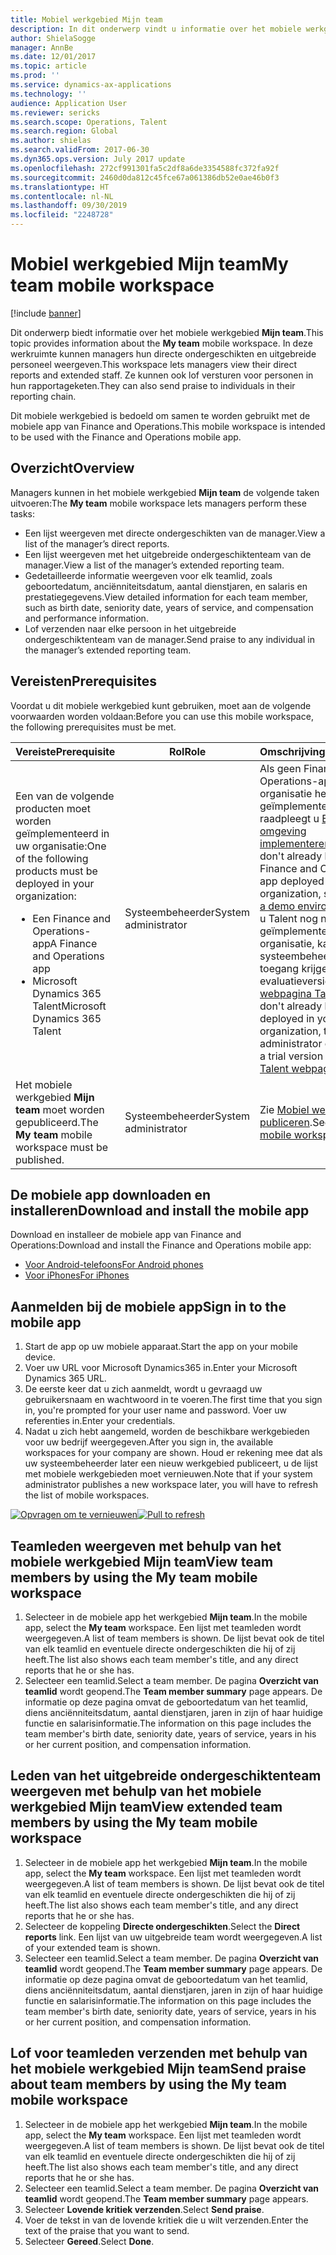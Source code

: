 ```yaml
---
title: Mobiel werkgebied Mijn team
description: In dit onderwerp vindt u informatie over het mobiele werkgebied Mijn team, waarin managers hun directe ondergeschikten en uitgebreide personeel kunnen weergeven. Gebruikers kunnen ook lof versturen voor personen in hun rapportageketen.
author: ShielaSogge
manager: AnnBe
ms.date: 12/01/2017
ms.topic: article
ms.prod: ''
ms.service: dynamics-ax-applications
ms.technology: ''
audience: Application User
ms.reviewer: sericks
ms.search.scope: Operations, Talent
ms.search.region: Global
ms.author: shielas
ms.search.validFrom: 2017-06-30
ms.dyn365.ops.version: July 2017 update
ms.openlocfilehash: 272cf991301fa5c2df8a6de3354588fc372fa92f
ms.sourcegitcommit: 2460d0da812c45fce67a061386db52e0ae46b0f3
ms.translationtype: HT
ms.contentlocale: nl-NL
ms.lasthandoff: 09/30/2019
ms.locfileid: "2248728"
---
```

# <a name="my-team-mobile-workspace"></a><span data-ttu-id="b7cf9-104">Mobiel werkgebied Mijn team</span><span class="sxs-lookup"><span data-stu-id="b7cf9-104">My team mobile workspace</span></span>

[!include [banner](../includes/banner.md)]

<span data-ttu-id="b7cf9-105">Dit onderwerp biedt informatie over het mobiele werkgebied **Mijn team**.</span><span class="sxs-lookup"><span data-stu-id="b7cf9-105">This topic provides information about the **My team** mobile workspace.</span></span> <span data-ttu-id="b7cf9-106">In deze werkruimte kunnen managers hun directe ondergeschikten en uitgebreide personeel weergeven.</span><span class="sxs-lookup"><span data-stu-id="b7cf9-106">This workspace lets managers view their direct reports and extended staff.</span></span> <span data-ttu-id="b7cf9-107">Ze kunnen ook lof versturen voor personen in hun rapportageketen.</span><span class="sxs-lookup"><span data-stu-id="b7cf9-107">They can also send praise to individuals in their reporting chain.</span></span>

<span data-ttu-id="b7cf9-108">Dit mobiele werkgebied is bedoeld om samen te worden gebruikt met de mobiele app van Finance and Operations.</span><span class="sxs-lookup"><span data-stu-id="b7cf9-108">This mobile workspace is intended to be used with the Finance and Operations mobile app.</span></span>

## <a name="overview"></a><span data-ttu-id="b7cf9-109">Overzicht</span><span class="sxs-lookup"><span data-stu-id="b7cf9-109">Overview</span></span> 
<span data-ttu-id="b7cf9-110">Managers kunnen in het mobiele werkgebied **Mijn team** de volgende taken uitvoeren:</span><span class="sxs-lookup"><span data-stu-id="b7cf9-110">The **My team** mobile workspace lets managers perform these tasks:</span></span>

- <span data-ttu-id="b7cf9-111">Een lijst weergeven met directe ondergeschikten van de manager.</span><span class="sxs-lookup"><span data-stu-id="b7cf9-111">View a list of the manager’s direct reports.</span></span>
- <span data-ttu-id="b7cf9-112">Een lijst weergeven met het uitgebreide ondergeschiktenteam van de manager.</span><span class="sxs-lookup"><span data-stu-id="b7cf9-112">View a list of the manager’s extended reporting team.</span></span>
- <span data-ttu-id="b7cf9-113">Gedetailleerde informatie weergeven voor elk teamlid, zoals geboortedatum, anciënniteitsdatum, aantal dienstjaren, en salaris en prestatiegegevens.</span><span class="sxs-lookup"><span data-stu-id="b7cf9-113">View detailed information for each team member, such as birth date, seniority date, years of service, and compensation and performance information.</span></span>
- <span data-ttu-id="b7cf9-114">Lof verzenden naar elke persoon in het uitgebreide ondergeschiktenteam van de manager.</span><span class="sxs-lookup"><span data-stu-id="b7cf9-114">Send praise to any individual in the manager’s extended reporting team.</span></span>

## <a name="prerequisites"></a><span data-ttu-id="b7cf9-115">Vereisten</span><span class="sxs-lookup"><span data-stu-id="b7cf9-115">Prerequisites</span></span>
<span data-ttu-id="b7cf9-116">Voordat u dit mobiele werkgebied kunt gebruiken, moet aan de volgende voorwaarden worden voldaan:</span><span class="sxs-lookup"><span data-stu-id="b7cf9-116">Before you can use this mobile workspace, the following prerequisites must be met.</span></span>

<table>
<thead>
<tr class="header">
<th><span data-ttu-id="b7cf9-117">Vereiste</span><span class="sxs-lookup"><span data-stu-id="b7cf9-117">Prerequisite</span></span></th>
<th><span data-ttu-id="b7cf9-118">Rol</span><span class="sxs-lookup"><span data-stu-id="b7cf9-118">Role</span></span></th>
<th><span data-ttu-id="b7cf9-119">Omschrijving</span><span class="sxs-lookup"><span data-stu-id="b7cf9-119">Description</span></span></th>
</tr>
</thead>
<tbody>
<tr class="odd">
<td><span data-ttu-id="b7cf9-120">Een van de volgende producten moet worden geïmplementeerd in uw organisatie:</span><span class="sxs-lookup"><span data-stu-id="b7cf9-120">One of the following products must be deployed in your organization:</span></span>
<ul><li><span data-ttu-id="b7cf9-121">Een Finance and Operations-app</span><span class="sxs-lookup"><span data-stu-id="b7cf9-121">A Finance and Operations app</span></span></li>
<li><span data-ttu-id="b7cf9-122">Microsoft Dynamics 365 Talent</span><span class="sxs-lookup"><span data-stu-id="b7cf9-122">Microsoft Dynamics 365 Talent</span></span></li>
</ul>
</td>
<td><span data-ttu-id="b7cf9-123">Systeembeheerder</span><span class="sxs-lookup"><span data-stu-id="b7cf9-123">System administrator</span></span></td>
<td><span data-ttu-id="b7cf9-124">Als geen Finance and Operations-app in uw organisatie hebt geïmplementeerd, raadpleegt u <a href="../deployment/deploy-demo-environment.md">Een demo-omgeving implementeren</a>.</span><span class="sxs-lookup"><span data-stu-id="b7cf9-124">If you don&#39;t already have a Finance and Operations app deployed in your organization, see <a href="../deployment/deploy-demo-environment.md">Deploy a demo environment</a>.</span></span> <span data-ttu-id="b7cf9-125">Als u Talent nog niet hebt geïmplementeerd in uw organisatie, kan de systeembeheerder toegang krijgen tot een evaluatieversie vanaf de <a href="https://www.microsoft.com/dynamics365/talent">webpagina Talent</a>.</span><span class="sxs-lookup"><span data-stu-id="b7cf9-125">If you don&#39;t already have Talent deployed in your organization, the system administrator can access a trial version from the <a href="https://www.microsoft.com/dynamics365/talent">Talent webpage</a>.</span></span>
</td>
</tr>
<tr class="even">
<td><span data-ttu-id="b7cf9-126">Het mobiele werkgebied <strong>Mijn team</strong> moet worden gepubliceerd.</span><span class="sxs-lookup"><span data-stu-id="b7cf9-126">The <strong>My team</strong> mobile workspace must be published.</span></span></td>
<td><span data-ttu-id="b7cf9-127">Systeembeheerder</span><span class="sxs-lookup"><span data-stu-id="b7cf9-127">System administrator</span></span></td>
<td><span data-ttu-id="b7cf9-128">Zie <a href="publish-mobile-workspace.md">Mobiel werkgebied publiceren</a>.</span><span class="sxs-lookup"><span data-stu-id="b7cf9-128">See <a href="publish-mobile-workspace.md">Publish a mobile workspace</a>.</span></span></td>
</tr>
</tbody>
</table>

## <a name="download-and-install-the-mobile-app"></a><span data-ttu-id="b7cf9-129">De mobiele app downloaden en installeren</span><span class="sxs-lookup"><span data-stu-id="b7cf9-129">Download and install the mobile app</span></span>

<span data-ttu-id="b7cf9-130">Download en installeer de mobiele app van Finance and Operations:</span><span class="sxs-lookup"><span data-stu-id="b7cf9-130">Download and install the Finance and Operations mobile app:</span></span>

-   [<span data-ttu-id="b7cf9-131">Voor Android-telefoons</span><span class="sxs-lookup"><span data-stu-id="b7cf9-131">For Android phones</span></span>](https://go.microsoft.com/fwlink/?linkid=850662)
-   [<span data-ttu-id="b7cf9-132">Voor iPhones</span><span class="sxs-lookup"><span data-stu-id="b7cf9-132">For iPhones</span></span>](https://go.microsoft.com/fwlink/?linkid=850663)

## <a name="sign-in-to-the-mobile-app"></a><span data-ttu-id="b7cf9-133">Aanmelden bij de mobiele app</span><span class="sxs-lookup"><span data-stu-id="b7cf9-133">Sign in to the mobile app</span></span>
1.  <span data-ttu-id="b7cf9-134">Start de app op uw mobiele apparaat.</span><span class="sxs-lookup"><span data-stu-id="b7cf9-134">Start the app on your mobile device.</span></span>
2.  <span data-ttu-id="b7cf9-135">Voer uw URL voor Microsoft Dynamics365 in.</span><span class="sxs-lookup"><span data-stu-id="b7cf9-135">Enter your Microsoft Dynamics 365 URL.</span></span>
3.  <span data-ttu-id="b7cf9-136">De eerste keer dat u zich aanmeldt, wordt u gevraagd uw gebruikersnaam en wachtwoord in te voeren.</span><span class="sxs-lookup"><span data-stu-id="b7cf9-136">The first time that you sign in, you're prompted for your user name and password.</span></span> <span data-ttu-id="b7cf9-137">Voer uw referenties in.</span><span class="sxs-lookup"><span data-stu-id="b7cf9-137">Enter your credentials.</span></span>
4.  <span data-ttu-id="b7cf9-138">Nadat u zich hebt aangemeld, worden de beschikbare werkgebieden voor uw bedrijf weergegeven.</span><span class="sxs-lookup"><span data-stu-id="b7cf9-138">After you sign in, the available workspaces for your company are shown.</span></span> <span data-ttu-id="b7cf9-139">Houd er rekening mee dat als uw systeembeheerder later een nieuw werkgebied publiceert, u de lijst met mobiele werkgebieden moet vernieuwen.</span><span class="sxs-lookup"><span data-stu-id="b7cf9-139">Note that if your system administrator publishes a new workspace later, you will have to refresh the list of mobile workspaces.</span></span>

<span data-ttu-id="b7cf9-140">[![Opvragen om te vernieuwen](./media/pull-to-refresh-list-of-workspaces-183x300.png)](./media/pull-to-refresh-list-of-workspaces.png)</span><span class="sxs-lookup"><span data-stu-id="b7cf9-140">[![Pull to refresh](./media/pull-to-refresh-list-of-workspaces-183x300.png)](./media/pull-to-refresh-list-of-workspaces.png)</span></span>

## <a name="view-team-members-by-using-the-my-team-mobile-workspace"></a><span data-ttu-id="b7cf9-141">Teamleden weergeven met behulp van het mobiele werkgebied Mijn team</span><span class="sxs-lookup"><span data-stu-id="b7cf9-141">View team members by using the My team mobile workspace</span></span>
1.  <span data-ttu-id="b7cf9-142">Selecteer in de mobiele app het werkgebied **Mijn team**.</span><span class="sxs-lookup"><span data-stu-id="b7cf9-142">In the mobile app, select the **My team** workspace.</span></span> <span data-ttu-id="b7cf9-143">Een lijst met teamleden wordt weergegeven.</span><span class="sxs-lookup"><span data-stu-id="b7cf9-143">A list of team members is shown.</span></span> <span data-ttu-id="b7cf9-144">De lijst bevat ook de titel van elk teamlid en eventuele directe ondergeschikten die hij of zij heeft.</span><span class="sxs-lookup"><span data-stu-id="b7cf9-144">The list also shows each team member's title, and any direct reports that he or she has.</span></span>
2.  <span data-ttu-id="b7cf9-145">Selecteer een teamlid.</span><span class="sxs-lookup"><span data-stu-id="b7cf9-145">Select a team member.</span></span> <span data-ttu-id="b7cf9-146">De pagina **Overzicht van teamlid** wordt geopend.</span><span class="sxs-lookup"><span data-stu-id="b7cf9-146">The **Team member summary** page appears.</span></span> <span data-ttu-id="b7cf9-147">De informatie op deze pagina omvat de geboortedatum van het teamlid, diens anciënniteitsdatum, aantal dienstjaren, jaren in zijn of haar huidige functie en salarisinformatie.</span><span class="sxs-lookup"><span data-stu-id="b7cf9-147">The information on this page includes the team member's birth date, seniority date, years of service, years in his or her current position, and compensation information.</span></span>

## <a name="view-extended-team-members-by-using-the-my-team-mobile-workspace"></a><span data-ttu-id="b7cf9-148">Leden van het uitgebreide ondergeschiktenteam weergeven met behulp van het mobiele werkgebied Mijn team</span><span class="sxs-lookup"><span data-stu-id="b7cf9-148">View extended team members by using the My team mobile workspace</span></span>
1.  <span data-ttu-id="b7cf9-149">Selecteer in de mobiele app het werkgebied **Mijn team**.</span><span class="sxs-lookup"><span data-stu-id="b7cf9-149">In the mobile app, select the **My team** workspace.</span></span> <span data-ttu-id="b7cf9-150">Een lijst met teamleden wordt weergegeven.</span><span class="sxs-lookup"><span data-stu-id="b7cf9-150">A list of team members is shown.</span></span> <span data-ttu-id="b7cf9-151">De lijst bevat ook de titel van elk teamlid en eventuele directe ondergeschikten die hij of zij heeft.</span><span class="sxs-lookup"><span data-stu-id="b7cf9-151">The list also shows each team member's title, and any direct reports that he or she has.</span></span>
1.  <span data-ttu-id="b7cf9-152">Selecteer de koppeling **Directe ondergeschikten**.</span><span class="sxs-lookup"><span data-stu-id="b7cf9-152">Select the **Direct reports** link.</span></span> <span data-ttu-id="b7cf9-153">Een lijst van uw uitgebreide team wordt weergegeven.</span><span class="sxs-lookup"><span data-stu-id="b7cf9-153">A list of your extended team is shown.</span></span>
1.  <span data-ttu-id="b7cf9-154">Selecteer een teamlid.</span><span class="sxs-lookup"><span data-stu-id="b7cf9-154">Select a team member.</span></span> <span data-ttu-id="b7cf9-155">De pagina **Overzicht van teamlid** wordt geopend.</span><span class="sxs-lookup"><span data-stu-id="b7cf9-155">The **Team member summary** page appears.</span></span> <span data-ttu-id="b7cf9-156">De informatie op deze pagina omvat de geboortedatum van het teamlid, diens anciënniteitsdatum, aantal dienstjaren, jaren in zijn of haar huidige functie en salarisinformatie.</span><span class="sxs-lookup"><span data-stu-id="b7cf9-156">The information on this page includes the team member's birth date, seniority date, years of service, years in his or her current position, and compensation information.</span></span>

## <a name="send-praise-about-team-members-by-using-the-my-team-mobile-workspace"></a><span data-ttu-id="b7cf9-157">Lof voor teamleden verzenden met behulp van het mobiele werkgebied Mijn team</span><span class="sxs-lookup"><span data-stu-id="b7cf9-157">Send praise about team members by using the My team mobile workspace</span></span>
1.  <span data-ttu-id="b7cf9-158">Selecteer in de mobiele app het werkgebied **Mijn team**.</span><span class="sxs-lookup"><span data-stu-id="b7cf9-158">In the mobile app, select the **My team** workspace.</span></span> <span data-ttu-id="b7cf9-159">Een lijst met teamleden wordt weergegeven.</span><span class="sxs-lookup"><span data-stu-id="b7cf9-159">A list of team members is shown.</span></span> <span data-ttu-id="b7cf9-160">De lijst bevat ook de titel van elk teamlid en eventuele directe ondergeschikten die hij of zij heeft.</span><span class="sxs-lookup"><span data-stu-id="b7cf9-160">The list also shows each team member's title, and any direct reports that he or she has.</span></span>
1.  <span data-ttu-id="b7cf9-161">Selecteer een teamlid.</span><span class="sxs-lookup"><span data-stu-id="b7cf9-161">Select a team member.</span></span> <span data-ttu-id="b7cf9-162">De pagina **Overzicht van teamlid** wordt geopend.</span><span class="sxs-lookup"><span data-stu-id="b7cf9-162">The **Team member summary** page appears.</span></span>
1.  <span data-ttu-id="b7cf9-163">Selecteer **Lovende kritiek verzenden**.</span><span class="sxs-lookup"><span data-stu-id="b7cf9-163">Select **Send praise**.</span></span> 
1. <span data-ttu-id="b7cf9-164">Voer de tekst in van de lovende kritiek die u wilt verzenden.</span><span class="sxs-lookup"><span data-stu-id="b7cf9-164">Enter the text of the praise that you want to send.</span></span> 
1. <span data-ttu-id="b7cf9-165">Selecteer **Gereed**.</span><span class="sxs-lookup"><span data-stu-id="b7cf9-165">Select **Done**.</span></span>

